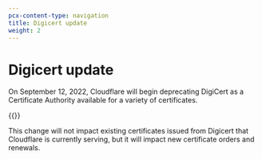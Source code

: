 ```yaml
---
pcx-content-type: navigation
title: Digicert update
weight: 2
---
```


# Digicert update

On September 12, 2022, Cloudflare will begin deprecating DigiCert as a Certificate Authority available for a variety of certificates.

{{<directory-listing>}}

This change will not impact existing certificates issued from Digicert that Cloudflare is currently serving, but it will impact new certificate orders and renewals.
